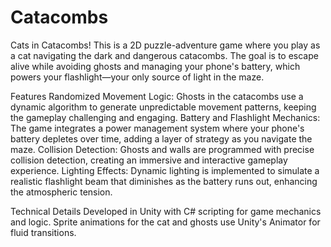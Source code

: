 # Catacombs
Cats in Catacombs!
This is a 2D puzzle-adventure game where you play as a cat navigating the dark and dangerous catacombs. The goal is to escape alive while avoiding ghosts and managing your phone's battery, which powers your flashlight—your only source of light in the maze.

Features
Randomized Movement Logic: Ghosts in the catacombs use a dynamic algorithm to generate unpredictable movement patterns, keeping the gameplay challenging and engaging.
Battery and Flashlight Mechanics: The game integrates a power management system where your phone's battery depletes over time, adding a layer of strategy as you navigate the maze.
Collision Detection: Ghosts and walls are programmed with precise collision detection, creating an immersive and interactive gameplay experience.
Lighting Effects: Dynamic lighting is implemented to simulate a realistic flashlight beam that diminishes as the battery runs out, enhancing the atmospheric tension.

Technical Details
Developed in Unity with C# scripting for game mechanics and logic.
Sprite animations for the cat and ghosts use Unity's Animator for fluid transitions.
